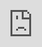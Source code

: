 ### Pluton &#127756;


<iframe src="https://gifer.com/embed/7ycC" width="100%" height="100%" style='position:absolute;top:0;left:0;' frameBorder="0" allowFullScreen></iframe>
